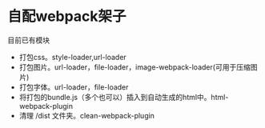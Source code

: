 # 自配webpack架子
目前已有模块
- 打包css。style-loader,url-loader
- 打包图片。url-loader，file-loader，image-webpack-loader(可用于压缩图片)
- 打包字体。url-loader，file-loader
- 将打包的bundle.js（多个也可以）插入到自动生成的html中。html-webpack-plugin
- 清理 /dist 文件夹。clean-webpack-plugin